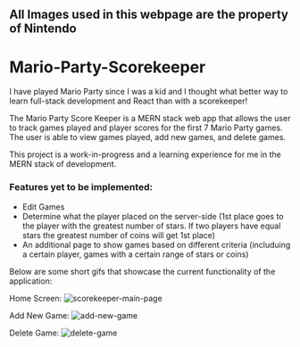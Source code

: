 ## All Images used in this webpage are the property of Nintendo
# Mario-Party-Scorekeeper

I have played Mario Party since I was a kid and I thought what better way to learn full-stack development and React than with a scorekeeper! 

The Mario Party Score Keeper is a MERN stack web app that allows the user to track games played and player scores for the first 7 Mario Party games. 
The user is able to view games played, add new games, and delete games.

This project is a work-in-progress and a learning experience for me in the MERN stack of development. 

### Features yet to be implemented: 
- Edit Games
- Determine what the player placed on the server-side (1st place goes to the player with the greatest number of stars. If two players have equal stars the greatest number of coins will get 1st place)
- An additional page to show games based on different criteria (includuing a certain player, games with a certain range of stars or coins)

Below are some short gifs that showcase the current functionality of the application:

Home Screen: 
![scorekeeper-main-page](https://user-images.githubusercontent.com/26418249/106404119-a4f10000-63ff-11eb-8484-8237569b3a4d.gif)

Add New Game:
![add-new-game](https://user-images.githubusercontent.com/26418249/106404383-9a833600-6400-11eb-96ed-a23daffab214.gif)

Delete Game: 
![delete-game](https://user-images.githubusercontent.com/26418249/106404229-26e12900-6400-11eb-8d8a-c467c5431c72.gif)
